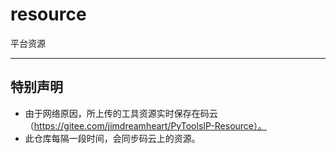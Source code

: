 # resource
平台资源

----
## 特别声明
  * 由于网络原因，所上传的工具资源实时保存在码云（https://gitee.com/jimdreamheart/PyToolsIP-Resource）。
  * 此仓库每隔一段时间，会同步码云上的资源。
